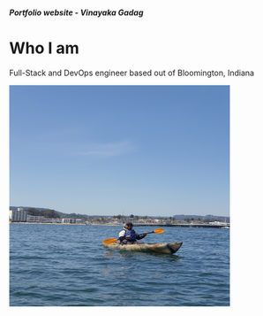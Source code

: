 ##### Portfolio website - Vinayaka Gadag
<h1> Who I am </h1>
<p>Full-Stack and DevOps engineer based out of Bloomington, Indiana</p>
<img src="img/kayaking.jpeg" width=400 height=400 alt=""/>


